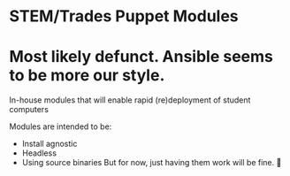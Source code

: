 # STEM/Trades Puppet Modules
# Most likely defunct. Ansible seems to be more our style.

In-house modules that will enable rapid (re)deployment of student computers

Modules are intended to be:
* Install agnostic
* Headless
* Using source binaries
But for now, just having them work will be fine. :slightly_smiling_face:

